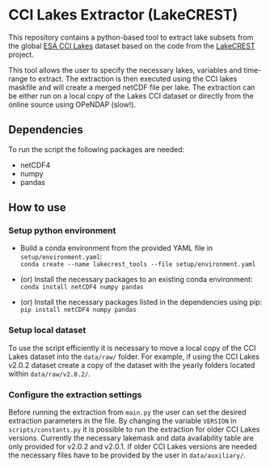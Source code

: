 # CCI Lakes Extractor (LakeCREST)
This repository contains a python-based tool to extract lake subsets from the global [ESA CCI Lakes](https://catalogue.ceda.ac.uk/uuid/a07deacaffb8453e93d57ee214676304) dataset based on the code from the [LakeCREST](https://climate.esa.int/en/esa-climate/esa-cci/Fellowships/esa-cci-research-fellowship-elisa-calamita/) project.

This tool allows the user to specify the necessary lakes, variables and time-range to extract. The extraction is then executed using the CCI lakes maskfile and will create a merged netCDF file per lake. The extraction can be either run on a local copy of the Lakes CCI dataset or directly from the online source using OPeNDAP (slow!).

## Dependencies
To run the script the following packages are needed:
- netCDF4
- numpy
- pandas

## How to use
### Setup python environment
- Build a conda environment from the provided YAML file in `setup/environment.yaml`:<br/>
`conda create --name lakecrest_tools --file setup/environment.yaml`

- (or) Install the necessary packages to an existing conda environment:<br/>
`conda install netCDF4 numpy pandas`

- (or) Install the necessary packages listed in the dependencies using pip:<br/>
`pip install netCDF4 numpy pandas`

### Setup local dataset
To use the script efficiently it is necessary to move a local copy of the CCI Lakes dataset into the `data/raw/` folder. For example, if using the CCI Lakes v2.0.2 dataset create a copy of the dataset with the yearly folders located within `data/raw/v2.0.2/`.

### Configure the extraction settings
Before running the extraction from `main.py` the user can set the desired extraction parameters in the file. By changing the variable `VERSION` in `scripts/constants.py` it is possible to run the extraction for older CCI Lakes versions. Currently the necessary lakemask and data availability table are only provided for v2.0.2 and v2.0.1. If older CCI Lakes versions are needed the necessary files have to be provided by the user in `data/auxiliary/`.
